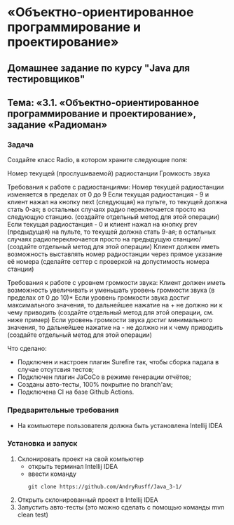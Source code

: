 # «Объектно-ориентированное программирование и проектирование»
## Домашнее задание по курсу "Java для тестировщиков"
## Тема: «3.1. «Объектно-ориентированное программирование и проектирование», задание «Радиоман»

### Задача
Создайте класс Radio, в котором храните следующие поля:

Номер текущей (прослушиваемой) радиостанции
Громкость звука

Требования к работе с радиостанциями:
Номер текущей радиостанции изменяется в пределах от 0 до 9
Если текущая радиостанция - 9 и клиент нажал на кнопку next (следующая) на пульте, то текущей должна стать 0-ая; в остальных случаях радио переключается просто на следующую станцию. (создайте отдельный метод для этой операции)
Если текущая радиостанция - 0 и клиент нажал на кнопку prev (предыдущая) на пульте, то текущей должна стать 9-ая; в остальных случаях радиопереключается просто на предыдущую станцию/ (создайте отдельный метод для этой операции)
Клиент должен иметь возможность выставлять номер радиостанции через прямое указание её номера (сделайте сеттер с проверкой на допустимость номера станции)

Требования к работе с уровнем громкости звука:
Клиент должен иметь возможность увеличивать и уменьшать уровень громкости звука (в пределах от 0 до 10)*
Если уровень громкости звука достиг максимального значения, то дальнейшее нажатие на + не должно ни к чему приводить (создайте отдельный метод для этой операции, см. ниже пример)
Если уровень громкости звука достиг минимального значения, то дальнейшее нажатие на - не должно ни к чему приводить (создайте отдельный метод для этой операции)

Что сделано:
- Подключен и настроен плагин Surefire так, чтобы сборка падала в случае отсутсвия тестов;
- Подключен плагин JaCoCo в режиме генерации отчётов;
- Созданы авто-тесты, 100% покрытие по branch'ам;
- Подключена CI на базе Github Actions.

### Предварительные требования
- На компьютере пользователя должна быть установлена Intellij IDEA

### Установка и запуск
1. Склонировать проект на свой компьютер
	- открыть терминал Intellij IDEA
	- ввести команду 
		```
		git clone https://github.com/AndryRusff/Java_3-1/
		```
1. Открыть склонированный проект в Intellij IDEA
1. Запустить авто-тесты (это можно сделать с помощью команды mvn clean test)
